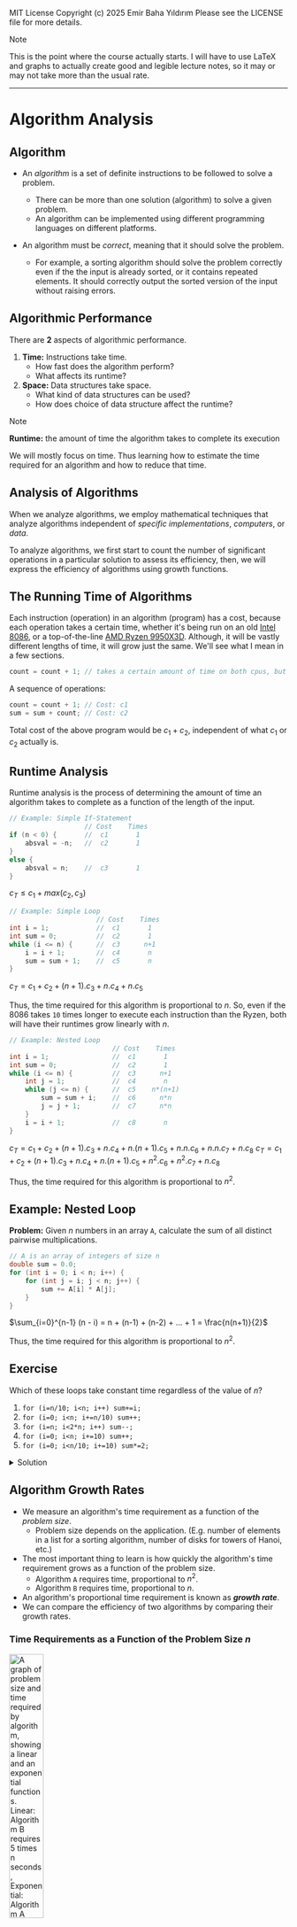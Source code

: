 MIT License
Copyright (c) 2025 Emir Baha Yıldırım
Please see the LICENSE file for more details.

> [!NOTE]
> This is the point where the course actually starts. I will have to use LaTeX
> and graphs to actually create good and legible lecture notes, so it may or may
> not take more than the usual rate.

-------------------------------------------------------------------------------

# Algorithm Analysis

## Algorithm

- An *algorithm* is a set of definite instructions to be followed to solve a
problem.
    - There can be more than one solution (algorithm) to solve a given problem.
    - An algorithm can be implemented using different programming languages on
    different platforms.

- An algorithm must be *correct*, meaning that it should solve the problem.
    - For example, a sorting algorithm should solve the problem correctly even
    if the the input is already sorted, or it contains repeated elements. It
    should correctly output the sorted version of the input without raising
    errors.

## Algorithmic Performance

There are **2** aspects of algorithmic performance.
1. **Time:** Instructions take time.
    - How fast does the algorithm perform?
    - What affects its runtime?
2. **Space:** Data structures take space.
    - What kind of data structures can be used?
    - How does choice of data structure affect the runtime?

> [!NOTE]
> **Runtime:** the amount of time the algorithm takes to complete its execution

We will mostly focus on time. Thus learning how to estimate the time required
for an algorithm and how to reduce that time.

## Analysis of Algorithms

When we analyze algorithms, we employ mathematical techniques that analyze
algorithms independent of *specific implementations*, *computers*, or *data*.

To analyze algorithms, we first start to count the number of significant
operations in a particular solution to assess its efficiency, then, we will
express the efficiency of algorithms using growth functions.

## The Running Time of Algorithms

Each instruction (operation) in an algorithm (program) has a cost, because each
operation takes a certain time, whether it's being run on an old
[Intel 8086](https://en.wikipedia.org/wiki/Intel_8086), or a top-of-the-line
[AMD Ryzen 9950X3D](https://en.wikipedia.org/wiki/AMD_Ryzen_9950X3D). Although,
it will be vastly different lengths of time, it will grow just the same. We'll
see what I mean in a few sections.
```cpp
count = count + 1; // takes a certain amount of time on both cpus, but is constant
```
A sequence of operations:
```cpp
count = count + 1; // Cost: c1
sum = sum + count; // Cost: c2
```
Total cost of the above program would be $`c_1 + c_2`$, independent of what
$`c_1`$ or $`c_2`$ actually is.

## Runtime Analysis

Runtime analysis is the process of determining the amount of time an algorithm
takes to complete as a function of the length of the input.
```cpp
// Example: Simple If-Statement
                   // Cost    Times
if (n < 0) {       //  c1       1
    absval = -n;   //  c2       1
}
else {
    absval = n;    //  c3       1
}
```
$`c_T \le c_1 + max(c_2, c_3)`$

```cpp
// Example: Simple Loop
                      // Cost    Times
int i = 1;            //  c1       1
int sum = 0;          //  c2       1
while (i <= n) {      //  c3      n+1
    i = i + 1;        //  c4       n
    sum = sum + 1;    //  c5       n
}
```
$`c_T = c_1 + c_2 + (n+1).c_3 + n.c_4 + n.c_5`$

Thus, the time required for this algorithm is proportional to $`n`$. So, even
if the 8086 takes `10` times longer to execute each instruction than the Ryzen,
both will have their runtimes grow linearly with $`n`$.

```cpp
// Example: Nested Loop
                          // Cost    Times
int i = 1;                //  c1       1
int sum = 0;              //  c2       1
while (i <= n) {          //  c3      n+1
    int j = 1;            //  c4       n
    while (j <= n) {      //  c5    n*(n+1)
        sum = sum + i;    //  c6      n*n
        j = j + 1;        //  c7      n*n
    }
    i = i + 1;            //  c8       n
}
```
$`c_T = c_1 + c_2 + (n+1).c_3 + n.c_4 + n.(n+1).c_5 + n.n.c_6 + n.n.c_7 + n.c_8`$
$`c_T = c_1 + c_2 + (n+1).c_3 + n.c_4 + n.(n+1).c_5 + {n^2}.c_6 + {n^2}.c_7 + n.c_8`$

Thus, the time required for this algorithm is proportional to $`n^2`$.

## Example: Nested Loop

**Problem:** Given $`n`$ numbers in an array `A`, calculate the sum of all
distinct pairwise multiplications.
```cpp
// A is an array of integers of size n
double sum = 0.0;
for (int i = 0; i < n; i++) {
    for (int j = i; j < n; j++) {
        sum += A[i] * A[j];
    }
}
```
$`\sum_{i=0}^{n-1} (n - i) = n + (n-1) + (n-2) + ... + 1 = \frac{n(n+1)}{2}`$

Thus, the time required for this algorithm is proportional to $`n^2`$.

## Exercise

Which of these loops take constant time regardless of the value of $`n`$?
1) `for (i=n/10; i<n; i++) sum+=i;`
2) `for (i=0; i<n; i+=n/10) sum++;`
3) `for (i=n; i<2*n; i++) sum--;`
4) `for (i=0; i<n; i+=10) sum++;`
5) `for (i=0; i<n/10; i+=10) sum*=2;`

<details>
    <summary> Solution </summary>

Answer: **2.**

*1.* Would grow linearly with $`n`$, because $`i`$ starts at $`\frac{n}{10}`$
but grows by $`1`$ at every iteration. If $`n`$ were $`10`$ times bigger, the
algorithm would take $`10`$ times longer.

**2.** Would always take up to $`10`$ steps, because $`i`$ starts at $`0`$, but
grows by $`\frac{n}{10}`$ at every iteration, so even if $`n`$ was $`10`$ times
bigger, the algorithm would still take $`10`$ steps.

*3.* Again, would grow linearly, because $`n`$ could be $`10`$ times bigger and
$`i`$ still grows by $`1`$ at every iteration.

*4.* This option would grow linearly, too, because although we're now
incrementing $`i`$ by $`10`$ at every step, if $`n`$ was $`10`$ times bigger,
it would take us $`10`$ times more time.

*5.* Same thing as option 4.
</details>

## Algorithm Growth Rates

- We measure an algorithm's time requirement as a function of the *problem size*.
    - Problem size depends on the application. (E.g. number of elements in a
    list for a sorting algorithm, number of disks for towers of Hanoi, etc.)
- The most important thing to learn is how quickly the algorithm's time
requirement grows as a function of the problem size.
    - Algorithm `A` requires time, proportional to $`n^2`$.
    - Algorithm `B` requires time, proportional to $`n`$.
- An algorithm's proportional time requirement is known as ***growth rate***.
- We can compare the efficiency of two algorithms by comparing their growth
rates.

### Time Requirements as a Function of the Problem Size $`n`$
<a href="../slides/w03.pdf">
    <img
        src="./images/algorithm-growth-rates-1.png"
        alt="A graph of problem size and time required by algorithm, showing a linear and an exponential functions. Linear: Algorithm B requires 5 times n seconds, Exponential: Algorithm A requires n squared over 5 seconds. Graphs meet at n equals 25."
        style="width:35%;
        height:auto;">
</a>

### Running Times for Small Inputs of Different Functions
<a href="../slides/w03.pdf">
    <img
        src="./images/algorithm-growth-rates-2.png"
        alt="A graph of input size x equals n and running time, showing functions y=x, y=log(x), y=xlog(x), y=x^2, y=x^3, y=2^x."
        style="width:35%;
        height:auto;">
</a>

### Running Times for Large Inputs of Different Functions
<a href="../slides/w03.pdf">
    <img
        src="./images/algorithm-growth-rates-3.png"
        alt="A graph of input size x equals n and running time, showing functions y=x, y=log(x), y=xlog(x), y=x^2, y=x^3, y=2^x."
        style="width:35%;
        height:auto;">
</a>

## Big-O Notation

The Big-O notation is a mathematical notation that describes the *limiting*
behavior of a function when the argument tends towards a particular value or
infinity. We use Big-O notation to describe the computation time
(**complexity**) of algorithms using algebraic terms. `O` stands for `order`,
as in `order of magnitude`.

### Formal Definition

$`O(g(n)) = \{f(n) \text{: there exist positive constants } c \text{ and } n_0 \text{ such that } 0 \le f(n) \le c.g(n) \text{ for all } n \ge n_0\}`$
<a href="../slides/w03.pdf">
    <img
        src="./images/big-o-notation.png"
        alt="A graph showing functions f(n) and cg(n)."
        style="width:35%;
        height:auto;">
</a>

$`g(n) \text{ is an \textit{asymptotic upper bound} for } f(n). \text{If } f(n) \in O(g(n)) \text{, we write } f(n) = O(g(n))`$

### Big-O Example

If an algorithm requires $`2n^2 - 3n + 10`$ seconds to solve a problem size 
$`n`$ and constants $`c \text{ and } n_0`$ exist such that.
```math
\begin{equation}
2n^2 - 3n + 10 \le cn^2 \text{ for all } n \ge n_0
\end{equation}
```
In fact, for $`c = 3`$ and $`n_0 = 3`$:
```math
\begin{equation}
2n^2 - 3n + 10 \le 3n^2 \text{ for all } n \ge 3
\end{equation}
```
Thus, we say that the algorithm requires no more than $`3n^2`$ steps for
$`n \ge 3`$, so it is $`O(n^2)`$.
- The fastest growing term is $`2n^2`$.
- The constant $`2`$ can be ignored.

### Order of Terms

If we graph $`0.0001n^2`$ against $`10000n`$, the linear term would be larger
for a long time, but the quadratic one would eventually catch up (here at
$`n = 10^8`$).

From calculus we know that:
```math
\begin{equation}
\lim_{n\to\infty} \frac{10000n}{0.00001n^2} = \lim_{n\to\infty} \frac{10^8}{n} = 0
\end{equation}
```

As you can see, any quadratic (with a positive leading coefficient) will
eventually beat any linear. So the linear term in a quadratic function
eventually doesn't matter.

Consider the function $`n^4 + 100n^2 + 500 = O(n^4)`$
| $`n`$  | $`n^4`$           | $`100n^2`$   | $`500`$ | $`f(n)`$          |
|:-------|:------------------|:-------------|:--------|:------------------|
| 1      | 1                 | 100          | 500     | 601               |
| 10     | 10,000            | 10,000       | 500     | 20,500            |
| 100    | 100,000,000       | 1,000,000    | 500     | 101,000,500       |
| 1,000  | 1,000,000,000,000 | 100,000,000  | 500     | 1,000,100,000,500 |

The growth of a polynomial in $`n`$ as $`n`$ increases, depends primarily on
the degree (the highest order term), and not on the leading constant or the
low-order terms.

### Big-O Summary
- Write down the cost function, i.e., number of instructions in terms of the
problem size $`n`$.
    - Specifically, focus on the loops and find out how many iterations the
    loops run.
- Find the highest order term.
- Ignore the constant scaling factor.
- Now, you have a Big-O notation.

### Common Growth Rates
| Function     | Growth Rate Name          |
|:-------------|--------------------------:|
| $`c`$        | Constant                  |
| $`log(n)`$   | Logarithmic               |
| $`log^2(n)`$ | Log-squared               |
| $`n`$        | Linear                    |
| $`n.log(n)`$ | Log-linear (Linearithmic) |
| $`n^2`$      | Quadratic                 |
| $`n^3`$      | Cubic                     |
| $`2^n`$      | Exponential               |

### Growth Rate Functions

If an algorithm takes $`1 \text{ second}`$ to run with the problem size $`8`$,
what is the time requirement (approximately) for that algorithm with the
problem size $`16`$?
If its order is:

$`O(1) \rightarrow T(n) = 1\,\text{second}`$

$`O(\log_2{n}) \rightarrow T(n) = \frac{1\times\log_2(16)}{\log_2{8}} = \frac{4}{3}\,\text{seconds}`$

$`O(n) \rightarrow T(n) = \frac{1\times 16}{8} = 2\,\text{seconds}`$

$`O(n\times\log_2{n}) \rightarrow T(n) = \frac{1\times 16\times\log_2{16}}{8\times\log_2{8}} = \frac{8}{3}\,\text{seconds}`$

$`O(n^2) \rightarrow T(n) = \frac{1\times 16^2}{8^2} = 4\,\text{seconds}`$

$`O(n^3) \rightarrow T(n) = \frac{1\times 16^3}{8^3} = 8\,\text{seconds}`$

$`O(2^n) \rightarrow T(n) = \frac{1\times 2^{16}}{2^8} = 2^8\,\text{seconds}\ (= 256\,\text{seconds})`$
<!-- I couldn't find a better solution for this. If you know a better solution, open up a PR, please. -->

### Logarithmic Cost $`O(\log{n})`$

```cpp
for(int i = 1; i < n; i*=2) { ... }  // base 2
for(int i = 1; i < n; i<<=1) { ... } // base 2
for(int i = n; i > 0; i/=3) { ... }  // base 3
for(int i = n; i > 0; i>>=2) { ... } // base 4
```
The base doesn't matter, because:

$`O(\log_2{n}) = \frac{O(\ln{n})}{O(\ln{2})} = O(\ln{n})`$

$`\text{Change of Base} \rightarrow \text{Base } e \text{ natural log}`$

### Motivation for Other Asymptotic Bounds

```markdown
Algorithm **foo**
    **for** i=1 to n do
        **for** j=1 to n do
            do something...
        end for
    end for
```
Runtime is $`O(n^3)`$
```markdown
Algorithm **bar**
    **for** i=1 to n do
        **for** j=1 to n do
            **for** k=1 to n do
                do something else...
            end for
        end for
    end for
```
Runtime is $`O(n^3)`$
- Conclusion: **foo** and **bar** have the same asymptotic runtime. What is
wrong? could algorithm **bar** be better? $`O(n^2) \text{ or } O(n)`$?

## Big-Omega ($`\Omega`$) Notation
$`\Omega(g(n)) = \{f(n) \text{: there exist positive constants } c \text{ and } n_0 \text{ such that } 0 \le cg(n) \le f(n) \text{ for all } n \ge n_0\}`$
<a href="../slides/w03.pdf">
    <img
        src="./images/big-omega-notation.png"
        alt="A graph showing functions f(n) and cg(n)."
        style="width:35%;
        height:auto;">
</a>

$`g(n) \text{ is an \textit{asymptotic lower bound} for } f(n).`$

- **Example:** $`\sqrt{n} = \Omega(\log{n}) \text{, with } c = 1 \text{ and } n_0 = 16.`$

## Big-Theta ($`\Theta`$) Notation
$`\Theta(g(n)) = \{f(n) \text{: there exist positive constants } c_1, c_2 \text{, and } n_0
\text{ such that } 0 \le c_1\times g(n) \le f(n) \le c_2\times g(n) \text{ for all } n \ge n_0\}`$
<a href="../slides/w03.pdf">
    <img
        src="./images/big-theta-notation.png"
        alt="A graph showing functions f(n), c1 times g(n), and c2 times g(n)."
        style="width:35%;
        height:auto;">
</a>

$`g(n) \text{ is an \textit{asymptotically tight bound} for } f(n).`$

- **Example:** $`\frac{n^2}{2}-2n = \Theta(n^2), \text{ with } c_1 = \frac{1}{4}, c_2 = \frac{1}{2} \text{, and } n_0 = 8.`$

-------------------------------------------------------------------------------

# What to Analyze?

An algorithm can require different times to solve different problems of the
same size. For example, searching an item in an array of $`n`$ elements using
sequential search would grow linearly:
$`\text{Cost: } \rightarrow 1, 2, 3, ..., n`$

- *Worst-Case Analysis:* The <ins>**maximum**</ins> amount of time that an
algorithm requires to solve a problem size of $`n`$.
    - This gives an upper bound for the time complexity of an algorithm.
    - Normally, we try to find worst-case behavior of an algorithm.

- *Best-Case Analysis:* The <ins>**minimum**</ins> amount of time that an
algorithm requires to solve a problem of size $`n`$.
    - The best case behavior of an algorithm is *not* so useful.

- *Average-Case Analysis:* The <ins>**average**</ins> amount of time that an
algorithm requires to solve a problem of size $`n`$.
    - Sometimes, it can be difficult to find the average-case behavior of an
    algorithm.
    - We have to look at all possible data organizations of a given size $`n`$,
    and their distribution probabilities of these organizations.
    - ***Worst-case analysis is more common than average-case analysis.***

-------------------------------------------------------------------------------

# Sequential Search

```cpp
int sequentialSearch(const int a[], int item, int n) {
    for (int i= 0; i < n && a[i] != item; i++);

    if (i == n) {
        return -1;
    }
    return i;
}
```
- *Unsuccessful Search:* $`O(n)`$
- *Successful Search:*
    - **Best-Case:** *item* is in the first location of the array $`\rightarrow O(1)`$

    - **Worst-Case:** *item* is in the last location of the array $`\rightarrow O(n)`$

    - **Average-Case:** The number of key comparisons $`1, 2, 3, ... , n \rightarrow \frac{1}{n}\sum_{i=1}^{n} i = \frac{1}{n}\frac{n^2 + n}{2} \rightarrow O(n)`$

-------------------------------------------------------------------------------

# Binary Search

```cpp
int binarySearch(int a[], int size, int x) {
    int lo = 0;
    int hi = size - 1;
    int mi; // mid will be the index of target when found

    while (lo <= hi) {
        mi = (lo + hi)/2;
        if (a[mi] < x) {
            lo = mi + 1;
        }
        else if (a[mi] > x) {
            hi = mi - 1;
        }
        else {
            return mi;
        }
    }
    return -1;
}
```
- *Unsuccessful Search:* $`\text{Number of Iterations} = \lfloor{\log_2{n}} + 1 \rightarrow O(\log_2{n})`$
- *Successful Search:*
    - **Best-Case:** Number of iterations is $`1 \rightarrow O(1)`$

    - **Worst-Case:**  Number of iterations is $`\lfloor{\log_2{n}} + 1 \rightarrow O(\log_2{n})`$

    - **Average-Case:** $`\text{The average number of iterations} \le \log_2{n} \rightarrow O(\log_2{n}) `$

```0  1  2  3  4  5  6  7```  $`\leftarrow \text{ an array with size } 8`$

```3  2  3  1  3  2  3  4```  $`\leftarrow \text{ number of iterations}`$

$`\text{Average Number of Iterations} = \frac{21}{8} \le \log_2{8}`$
```
